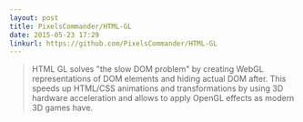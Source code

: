 ```yaml
---
layout: post
title: PixelsCommander/HTML-GL
date: 2015-05-23 17:29
linkurl: https://github.com/PixelsCommander/HTML-GL
---
```


> HTML GL solves "the slow DOM problem" by creating WebGL representations of DOM elements and hiding actual DOM after. This speeds up HTML/CSS animations and transformations by using 3D hardware acceleration and allows to apply OpenGL effects as modern 3D games have.
